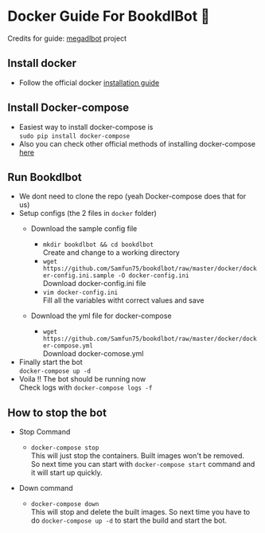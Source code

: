# Docker Guide For BookdlBot 🐳 #

Credits for guide: [megadlbot](https://github.com/eyaadh/megadlbot_oss/blob/master/DockerReadme.md) project

## Install docker ##

- Follow the official docker [installation guide](https://docs.docker.com/engine/install/)

## Install Docker-compose ##

- Easiest way to install docker-compose is <br>
```sudo pip install docker-compose```
- Also you can check other official methods of installing docker-compose [here](https://docs.docker.com/compose/install/)

## Run Bookdlbot ##

- We dont need to clone the repo (yeah Docker-compose does that for us)
- Setup configs (the 2 files in `docker` folder)
    - Download the sample config file <br>
        - ```mkdir bookdlbot && cd bookdlbot``` <br> Create and change to a working directory
        - ```wget https://github.com/Samfun75/bookdlbot/raw/master/docker/docker-config.ini.sample -O docker-config.ini``` <br> Download docker-config.ini file
        - ```vim docker-config.ini``` <br> Fill all the variables witht correct values and save

    - Download the yml file for docker-compose
        - ```wget https://github.com/Samfun75/bookdlbot/raw/master/docker/docker-compose.yml``` <br> Download docker-comose.yml
- Finally start the bot <br>
```docker-compose up -d```
- Voila !! The bot should be running now <br>
Check logs with ```docker-compose logs -f```

## How to stop the bot ##
- Stop Command
    - ```docker-compose stop``` <br> This will just stop the containers. Built images won't be removed. <br> So next time you can start with ``docker-compose start`` command and it will start up quickly.

- Down command
    - ```docker-compose down``` <br> This will stop and delete the built images. So next time you have to do ``docker-compose up -d`` to start the build and start the bot.
